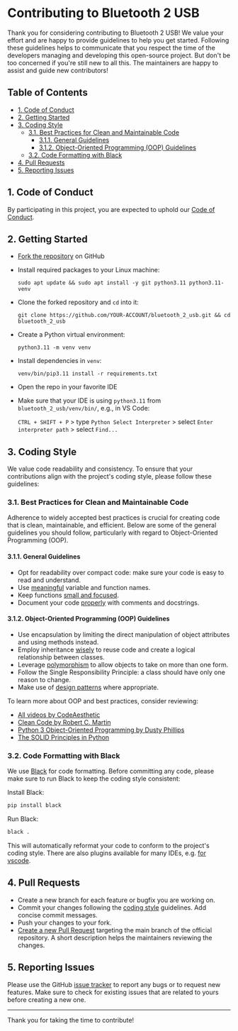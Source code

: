 <!-- omit in toc -->
# Contributing to Bluetooth 2 USB

Thank you for considering contributing to Bluetooth 2 USB! We value your effort and are happy to provide guidelines to help you get started. Following these guidelines helps to communicate that you respect the time of the developers managing and developing this open-source project. But don't be too concerned if you're still new to all this. The maintainers are happy to assist and guide new contributors!

<!-- omit in toc -->
## Table of Contents

- [1. Code of Conduct](#1-code-of-conduct)
- [2. Getting Started](#2-getting-started)
- [3. Coding Style](#3-coding-style)
  - [3.1. Best Practices for Clean and Maintainable Code](#31-best-practices-for-clean-and-maintainable-code)
    - [3.1.1. General Guidelines](#311-general-guidelines)
    - [3.1.2. Object-Oriented Programming (OOP) Guidelines](#312-object-oriented-programming-oop-guidelines)
  - [3.2. Code Formatting with Black](#32-code-formatting-with-black)
- [4. Pull Requests](#4-pull-requests)
- [5. Reporting Issues](#5-reporting-issues)

## 1. Code of Conduct

By participating in this project, you are expected to uphold our [Code of Conduct](CODE_OF_CONDUCT.md).

## 2. Getting Started

- [Fork the repository](https://docs.github.com/en/get-started/quickstart/fork-a-repo) on GitHub
 
- Install required packages to your Linux machine:
 
  ```console
  sudo apt update && sudo apt install -y git python3.11 python3.11-venv
  ```

- Clone the forked repository and `cd` into it:
 
  ```console
  git clone https://github.com/YOUR-ACCOUNT/bluetooth_2_usb.git && cd bluetooth_2_usb
  ```

- Create a Python virtual environment:
 
  ```console
  python3.11 -m venv venv
  ```
 
- Install dependencies in `venv`:
 
  ```console
  venv/bin/pip3.11 install -r requirements.txt
  ``` 

- Open the repo in your favorite IDE
 
- Make sure that your IDE is using `python3.11` from `bluetooth_2_usb/venv/bin/`, e.g., in VS Code:
 
  `CTRL + SHIFT + P` > type `Python Select Interpreter` > select `Enter interpreter path` > select `Find...`

## 3. Coding Style

We value code readability and consistency. To ensure that your contributions align with the project's coding style, please follow these guidelines:

### 3.1. Best Practices for Clean and Maintainable Code

Adherence to widely accepted best practices is crucial for creating code that is clean, maintainable, and efficient. Below are some of the general guidelines you should follow, particularly with regard to Object-Oriented Programming (OOP).

#### 3.1.1. General Guidelines

- Opt for readability over compact code: make sure your code is easy to read and understand.
- Use [meaningful](https://www.youtube.com/watch?v=-J3wNP6u5YU) variable and function names.
- Keep functions [small and focused](https://www.youtube.com/watch?v=CFRhGnuXG-4).
- Document your code [properly](https://www.youtube.com/watch?v=Bf7vDBBOBUA) with comments and docstrings.

#### 3.1.2. Object-Oriented Programming (OOP) Guidelines

- Use encapsulation by limiting the direct manipulation of object attributes and using methods instead.
- Employ inheritance [wisely](https://www.youtube.com/watch?v=hxGOiiR9ZKg) to reuse code and create a logical relationship between classes.
- Leverage [polymorphism](https://www.youtube.com/watch?v=rQlMtztiAoA) to allow objects to take on more than one form.
- Follow the Single Responsibility Principle: a class should have only one reason to change.
- Make use of [design patterns](https://www.youtube.com/watch?v=J1f5b4vcxCQ) where appropriate.

To learn more about OOP and best practices, consider reviewing:

- [All videos by CodeAesthetic](https://www.youtube.com/@CodeAesthetic)
- [Clean Code by Robert C. Martin](https://www.amazon.com/Clean-Code-Handbook-Software-Craftsmanship/dp/0132350882)
- [Python 3 Object-Oriented Programming by Dusty Phillips](https://www.amazon.com/Python-3-Object-Oriented-Programming/dp/1789615852)
- [The SOLID Principles in Python](https://realpython.com/tutorials/solid/)

### 3.2. Code Formatting with Black

We use [Black](https://black.readthedocs.io/en/stable/) for code formatting. Before committing any code, please make sure to run Black to keep the coding style consistent:

Install Black:

```bash
pip install black
```

Run Black:

```bash
black .
```

This will automatically reformat your code to conform to the project's coding style. There are also plugins available for many IDEs, e.g. [for vscode](https://code.visualstudio.com/docs/python/formatting).

## 4. Pull Requests

- Create a new branch for each feature or bugfix you are working on.
- Commit your changes following the [coding style](#3-coding-style) guidelines. Add concise commit messages.
- Push your changes to your fork.
- [Create a new Pull Request](https://docs.github.com/en/github/collaborating-with-issues-and-pull-requests/about-pull-requests) targeting the main branch of the official repository. A short description helps the maintainers reviewing the changes.

## 5. Reporting Issues

Please use the GitHub [issue tracker](https://github.com/quaxalber/bluetooth_2_usb/issues) to report any bugs or to request new features. Make sure to check for existing issues that are related to yours before creating a new one.

---

Thank you for taking the time to contribute!

